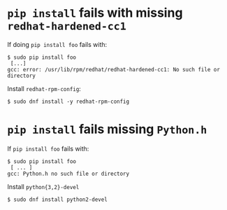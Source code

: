 # `pip install` fails with missing `redhat-hardened-cc1`

If doing `pip install foo` fails with:

```
$ sudo pip install foo
 [...]
gcc: error: /usr/lib/rpm/redhat/redhat-hardened-cc1: No such file or directory
```

Install `redhat-rpm-config`:

```
$ sudo dnf install -y redhat-rpm-config
```

# `pip install` fails missing `Python.h`

If `pip install foo` fails with:

```
$ sudo pip install foo
 [ ... ]
gcc: Python.h no such file or directory
```

Install `python{3,2}-devel`

```
$ sudo dnf install python2-devel
```
